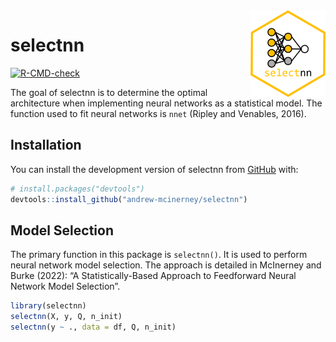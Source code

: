 
<!-- README.md is generated from README.Rmd. Please edit that file -->

<img src="man/figures/logo.png" align="right" height="139" />

# selectnn

<!-- badges: start -->

[![R-CMD-check](https://github.com/andrew-mcinerney/selectnn/workflows/R-CMD-check/badge.svg)](https://github.com/andrew-mcinerney/selectnn/actions)
<!-- badges: end -->

The goal of selectnn is to determine the optimal architecture when
implementing neural networks as a statistical model. The function used
to fit neural networks is `nnet` (Ripley and Venables, 2016).

## Installation

You can install the development version of selectnn from
[GitHub](https://github.com/) with:

``` r
# install.packages("devtools")
devtools::install_github("andrew-mcinerney/selectnn")
```

## Model Selection

The primary function in this package is `selectnn()`. It is used to
perform neural network model selection. The approach is detailed in
McInerney and Burke (2022): “A Statistically-Based Approach to
Feedforward Neural Network Model Selection”.

``` r
library(selectnn)
selectnn(X, y, Q, n_init)
selectnn(y ~ ., data = df, Q, n_init)
```
